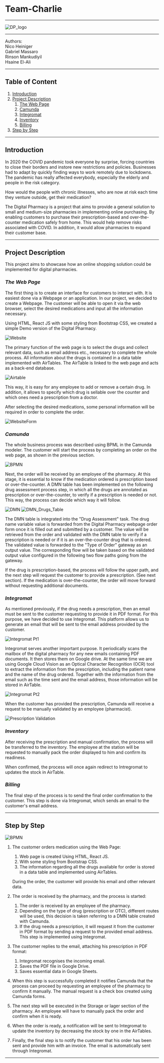 # Team-Charlie
***
![DP_logo](pictures/DigitalPharmacy_logo.png)
***
Authors:   
Nico Heiniger   
Gabriel Massaro  
Rinson Mankudiyil  
Hsaine El-Ali  
*** 
## Table of Content
1. [Introduction](#introduction)
2. [Project Description](#project-description)
	1. [The Web Page](#the-web-page)
	2. [Camunda](#camunda)
	3. [Integromat](#integromat)
	4. [Inventory](#inventory)
	5. [Billing](#billing)
3. [Step by Step](#step-by-step)
***

## Introduction
In 2020 the COVID pandemic took everyone by surprise, forcing countries to close their borders and instore new restrictions and policies. Businesses had to adapt by quickly finding ways to work remotely due to lockdowns. The pandemic has really affected everybody, especially the elderly and people in the risk category.  

How would the people with chronic illnesses, who are now at risk each time they venture outside, get their medication?  

The Digital Pharmacy is a project that aims to provide a general solution to small and medium-size pharmacies in implementing online purchasing. By enabling customers to purchase their prescription-based and over-the-counter medication safely from home. This would help remove risks associated with COVID. In addition, it would allow pharmacies to expand their customer base.
***

## Project Description
This project aims to showcase how an online shopping solution could be implemented for digital pharmacies.  

### *The Web Page*
The first thing is to create an interface for customers to interact with. It is easiest done via a Webpage or an application. In our project, we decided to create a Webpage. The customer will be able to open it via the web browser, select the desired medications and input all the information necessary.  

Using HTML, React JS with some styling from Bootstrap CSS, we created a simple Demo version of the Digital Pharmacy.  

![Website](pictures/Website.jpg)

The primary function of the web page is to select the drugs and collect relevant data, such as email address etc., necessary to complete the whole process. All information about the drugs is contained in a data table implemented with AirTables. The AirTable is linked to the web page and acts as a back-end database.  

![Airtable](pictures/Airtable.jpg)

This way, it is easy for any employee to add or remove a certain drug. In addition, it allows to specify which drug is sellable over the counter and which ones need a prescription from a doctor.  

After selecting the desired medications, some personal information will be required in order to complete the order.

![WebsiteForm](pictures/Website_Form.png)

### *Camunda*
The whole business process was described using BPML in the Camunda modeler. The customer will start the process by completing an order on the web page, as shown in the previous section.  

![BPMN](pictures/BPMN.png)

Next, the order will be received by an employee of the pharmacy. At this stage, it is essential to know if the medication ordered is prescription based or over-the-counter. A DMN table has been implemented on the following drug assessment process step, in which all the drugs are annotated as prescription or over-the-counter, to verify if a prescription is needed or not. This way, the process can decide which way it will follow.  

![DMN](pictures/DMN.jpg)
![DMN_Drugs_Table](pictures/DMN_drugs_table.jpg)

The DMN table is integrated into the "Drug Assessment" task.  The drug name variable value is forwarded from the Digital Pharmacy webpage order form once it is filled out and submitted by a customer. The value will be retrieved from the order and validated with the DMN table to verify if a prescription is needed or if it is an over-the-counter drug that is ordered. The validated value is forwarded to the "Type of Order" gateway as an output value. The corresponding flow will be taken based on the validated output value configured in the following two flow paths going from the gateway.  

If the drug is prescription-based, the process will follow the upper path, and the next step will request the customer to provide a prescription. (See next section). If the medication is over-the-counter, the order will move forward without requesting additional documents.

### *Integromat*
As mentioned previously, if the drug needs a prescription, then an email must be sent to the customer requesting to provide it in PDF format. For this purpose, we have decided to use Integromat. This platform allows us to generate an email that will be sent to the email address provided by the customer.  

![Integromat Pt1](pictures/Integromat_pt1.png)

Integromat serves another important purpose. It periodically scans the mailbox of the digital pharmacy for any new emails containing PDF documents. It then stores them on Google drive. At the same time we are using Google Cloud Vision as an Optical Character Recognition (OCR) tool to extract the information from the prescription, including the patient name and the name of the drug ordered. Together with the information from the email such as the time sent and the email address, those information will be stored in AirTable.

![Integromat Pt2](pictures/Integromat_pt2.jpeg)

When the customer has provided the prescription, Camunda will receive a request to be manually validated by an employee (pharmacist).  

![Prescription Validation](pictures/Prescription_Validation.jpg)


### *Inventory*
After receiving the prescription and manual confirmation, the process will be transferred to the inventory. The employee at the station will be requested to manually pack the order displayed to him and confirm its readiness.  

When confirmed, the process will once again redirect to Intregromat to updates the stock in AirTable.


### *Billing*
The final step of the process is to send the final order confirmation to the customer. This step is done via Integromat, which sends an email to the customer's email address.  
***

## Step by Step
![BPMN](pictures/BPMN.png)

1. The customer orders medication using the Web Page:  
	1. Web page is created Using HTML, React JS. 
	2. With some styling from Bootstrap CSS.
	3. The information regarding all the drugs available for order is stored in a data table and implemented using AirTables.

	During the order, the customer will provide his email and other relevant data.
	
2. The order is received by the pharmacy, and the process is started:  
	1. The order is received by an employee of the pharmacy.
	2. Depending on the type of drug (prescription or OTC), different routes will be used, this decision is taken referring to a DMN table created with Camunda.
	3. If the drug needs a prescription, it will request it from the customer in PDF format by sending a request to the provided email address. This step is implemented using Integromat.
	
3. The customer replies to the email, attaching his prescription in PDF format:  
	1. Integromat recognises the incoming email.
	2. Saves the PDF file in Google Drive.
	3. Saves essential data in Google Sheets.
	
4. When this step is successfully completed it notifies Camunda that the process can proceed by requesting an employee of the pharmacy to confirm it manually. The manual request is a check box created using Camunda forms.

5. The next step will be executed in the Storage or lager section of the pharmacy. An employee will have to manually pack the order and confirm when it is ready. 

6. When the order is ready, a notification will be sent to Integromat to update the inventory by decreasing the stock by one in the AirTables.

7. Finally, the final step is to notify the customer that his order has been sent and provide him with an invoice. The email is automatically sent through Integromat.
***